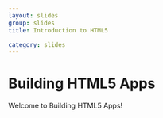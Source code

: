 ```yaml
---
layout: slides
group: slides
title: Introduction to HTML5

category: slides
---
```


Building HTML5 Apps
===

Welcome to Building HTML5 Apps!
